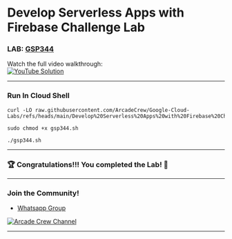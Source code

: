 # Develop Serverless Apps with Firebase Challenge Lab
### LAB: [GSP344](https://www.cloudskillsboost.google/focuses/14677?catalog_rank=%7B%22rank%22%3A1%2C%22num_filters%22%3A0%2C%22has_search%22%3Atrue%7D&parent=catalog&search_id=38599994) 

Watch the full video walkthrough:  
[![YouTube Solution](https://img.shields.io/badge/YouTube-Watch%20Solution-red?style=flat&logo=youtube)](https://youtu.be/dR4swqHXyFw)

---

### Run In Cloud Shell

```
curl -LO raw.githubusercontent.com/ArcadeCrew/Google-Cloud-Labs/refs/heads/main/Develop%20Serverless%20Apps%20with%20Firebase%20Challenge%20Lab/gsp344.sh

sudo chmod +x gsp344.sh

./gsp344.sh
```

---

### 🏆 Congratulations!!! You completed the Lab! 🎉

---

### **Join the Community!**

- [Whatsapp Group](https://chat.whatsapp.com/FbVg9NI6Dp4CzfdsYmy0AE)  

[![Arcade Crew Channel](https://img.shields.io/badge/YouTube-Arcade%20Crew-red?style=flat&logo=youtube)](https://www.youtube.com/@Arcade61432)

---
